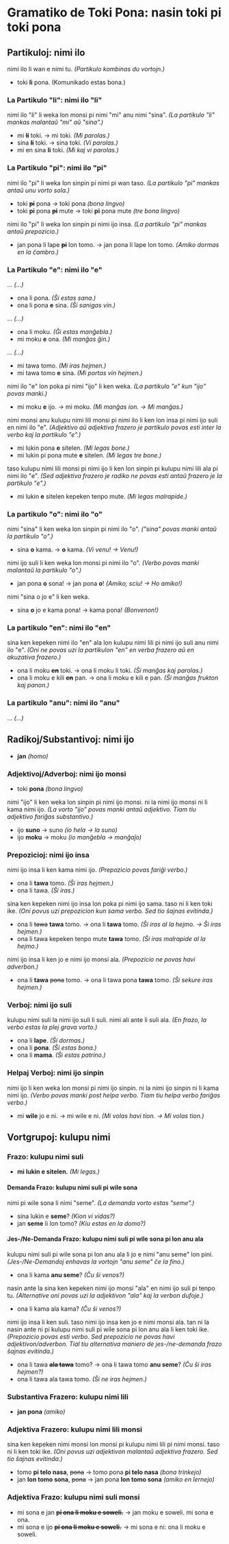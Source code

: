 # Gramatiko de Toki Pona: nasin toki pi toki pona

## Partikuloj: nimi ilo

nimi ilo li wan e nimi tu. *(Partikulo kombinas du vortojn.)*

* toki **li** pona. (Komunikado estas bona.)

### La Partikulo "li": nimi ilo "li"

nimi ilo "li" li weka lon monsi pi nimi "mi" anu nimi "sina". *(La partikulo "li" mankas malantaŭ "mi" aŭ "sina".)*

* mi ~~**li**~~ toki. → mi toki. *(Mi parolas.)*
* sina ~~**li**~~ toki. → sina toki. *(Vi parolas.)*
* mi en sina **li** toki. *(Mi kaj vi parolas.)*

### La Partikulo "pi": nimi ilo "pi"

nimi ilo "pi" li weka lon sinpin pi nimi pi wan taso. *(La partikulo "pi" mankas antaŭ unu vorto sola.)*

* toki ~~**pi**~~ pona → toki pona *(bona lingvo)*
* toki **pi** pona ~~**pi**~~ mute → toki **pi** pona mute *(tre bona lingvo)*

nimi ilo "pi" li weka lon sinpin pi nimi ijo insa. *(La partikulo "pi" mankas antaŭ prepozicio.)*

* jan pona li lape ~~**pi**~~ lon tomo. → jan pona li lape lon tomo. *(Amiko dormas en la ĉambro.)*

### La Partikulo "e": nimi ilo "e"

... *(...)*

* ona li pona. *(Ŝi estas sana.)*
* ona li pona **e** sina. *(Ŝi sanigas vin.)*

... *(...)*

* ona li moku. *(Ĝi estas manĝebla.)*
* mi moku **e** ona. *(Mi manĝas ĝin.)*

... *(...)*

* mi tawa tomo. *(Mi iras hejmen.)*
* mi tawa tomo **e** sina. *(Mi portas vin hejmen.)*

nimi ilo "e" lon poka pi nimi "ijo" li ken weka. *(La partikulo "e" kun "ijo" povas manki.)*

* mi moku **e** ijo. → mi moku. *(Mi manĝas ion. → Mi manĝas.)*

nimi monsi anu kulupu nimi lili monsi pi nimi ilo li ken lon insa pi nimi ijo suli en nimi ilo "e". *(Adjektivo aŭ adjektiva frazero je partikulo povas esti inter la verbo kaj la partikulo "e".)*

* mi lukin pona **e** sitelen. *(Mi legas bone.)*
* mi lukin pi pona mute **e** sitelen. *(Mi legas tre bone.)*

taso kulupu nimi lili monsi pi nimi ijo li ken lon sinpin pi kulupu nimi lili ala pi nimi ilo "e". *(Sed adjektiva frazero je radiko ne povas esti antaŭ frazero je la partikulo "e".)*

* mi lukin **e** sitelen kepeken tenpo mute. *(Mi legas malrapide.)*

### La partikulo "o": nimi ilo "o"

nimi "sina" li ken weka lon sinpin pi nimi ilo "o". *("sina" povas manki antaŭ la partikulo "o".)*

* sina **o** kama. → **o** kama. *(Vi venu! → Venu!)*

nimi ijo suli li ken weka lon monsi pi nimi ilo "o". *(Verbo povas manki malantaŭ la partikulo "o".)*

* jan pona **o** sona! → jan pona **o**! *(Amiko, sciu! → Ho amiko!)*

nimi "sina o jo e" li ken weka.

* sina **o** jo e kama pona! → kama pona! *(Bonvenon!)*

### La partikulo "en": nimi ilo "en"

sina ken kepeken nimi ilo "en" ala lon kulupu nimi lili pi nimi ijo suli anu nimi ilo "e". *(Oni ne povas uzi la partikulon "en" en verba frazero aŭ en akuzativa frazero.)*

* ona li moku ~~**en**~~ toki. → ona li moku li toki. *(Ŝi manĝas kaj parolas.)*
* ona li moku e kili ~~**en**~~ pan. → ona li moku e kili e pan. *(Ŝi manĝas frukton kaj panon.)*

### La partikulo "anu": nimi ilo "anu"

... *(...)*

## Radikoj/Substantivoj: nimi ijo

* **jan** *(homo)*

### Adjektivoj/Adverboj: nimi ijo monsi

* toki **pona** *(bona lingvo)*

nimi "ijo" li ken weka lon sinpin pi nimi ijo monsi. ni la nimi ijo monsi ni li kama nimi ijo. *(La vorto "ijo" povas manki antaŭ adjektivo. Tiam tiu adjektivo fariĝas substantivo.)*

* ijo **suno** → suno *(io hela → la suno)*
* ijo **moku** → moku *(io manĝebla → manĝaĵo)*

### Prepozicioj: nimi ijo insa

nimi ijo insa li ken kama nimi ijo. *(Prepozicio povas fariĝi verbo.)*

* ona li **tawa** tomo. *(Ŝi iras hejmen.)*
* ona li tawa. *(Ŝi iras.)*

sina ken kepeken nimi ijo insa lon poka pi nimi ijo sama. taso ni li ken toki ike. *(Oni povus uzi prepozicion kun sama verbo. Sed tio ŝajnas evitinda.)*

* ona li ~~tawa~~ **tawa** tomo. → ona li **tawa** tomo. *(Ŝi iras al la hejmo. → Ŝi iras hejmen.)*
* ona li tawa kepeken tenpo mute **tawa** tomo. *(Ŝi iras malrapide al la hejmo.)*

nimi ijo insa li ken jo e nimi ijo monsi ala. *(Prepozicio ne povas havi adverbon.)*

* ona li **tawa** ~~pona~~ tomo. → ona li tawa pona **tawa** tomo. *(Ŝi sekure iras hejmen.)*

### Verboj: nimi ijo suli

kulupu nimi suli la nimi ijo suli li suli. nimi ali ante li suli ala. *(En frazo, la verbo estas la plej grava vorto.)*

* ona li **lape**. *(Ŝi dormas.)*
* ona li **pona**. *(Ŝi estas bona.)*
* ona li **mama**. *(Ŝi estas patrino.)*

### Helpaj Verboj: nimi ijo sinpin

nimi ijo li ken weka lon monsi pi nimi ijo sinpin. ni la nimi ijo sinpin ni li kama nimi ijo. *(Verbo povas manki post helpa verbo. Tiam tiu helpa verbo fariĝas verbo.)*

* mi **wile** jo e ni. → mi wile e ni. *(Mi volas havi tion. → Mi volas tion.)*

## Vortgrupoj: kulupu nimi

### Frazo: kulupu nimi suli

* **mi lukin e sitelen.** *(Mi legas.)*

#### Demanda Frazo: kulupu nimi suli pi wile sona

nimi pi wile sona li nimi "seme". *(La demanda vorto estas "seme".)*

* sina lukin e **seme**? *(Kion vi vidas?)*
* jan **seme** li lon tomo? *(Kiu estas en la domo?)*

#### Jes-/Ne-Demanda Frazo: kulupu nimi suli pi wile sona pi lon anu ala

kulupu nimi suli pi wile sona pi lon anu ala li jo e nimi "anu seme" lon pini. *(Jes-/Ne-Demandoj enhavas la vortojn "anu seme" ĉe la fino.)*

* ona li kama **anu seme**? *(Ĉu ŝi venos?)*

nasin ante la sina ken kepeken nimi ijo monsi "ala" en nimi ijo suli pi tenpo tu. *(Alternative oni povas uzi la adjektivon "ala" kaj la verbon dufoje.)* 

* ona li kama ala kama? *(Ĉu ŝi venos?)*

nimi ijo insa li ken suli. taso nimi ijo insa ken jo e nimi monsi ala. tan ni la nasin ante ni pi kulupu nimi suli pi wile sona pi lon anu ala li ken toki ike. *(Prepozicio povas esti verbo. Sed prepozicio ne povas havi adjektivon/adverbon. Tial tiu alternativa maniero de jes-/ne-demanda frazo ŝajnas evitinda.)*

* ona li tawa ~~**ala tawa**~~ tomo? → ona li tawa tomo **anu seme**? *(Ĉu ŝi iras hejmen?)*
* ona li tawa ala tawa tomo. *(Ŝi ne iras hejmen.)*

### Substantiva Frazero: kulupu nimi lili

* **jan pona** *(amiko)*

### Adjektiva Frazero: kulupu nimi lili monsi

sina ken kepeken nimi monsi lon monsi pi kulupu nimi lili pi nimi monsi. taso ni li ken toki ike. *(Oni povus uzi adjektivon malantaŭ adjektiva frazero. Sed tio ŝajnas evitinda.)*

* tomo **pi telo nasa**, ~~pona~~ → tomo pona **pi telo nasa** *(bona trinkejo)*
* jan **lon tomo sona**, ~~pona~~ → jan pona **lon tomo sona** *(amiko en lernejo)*

### Adjektiva Frazo: kulupu nimi suli monsi

* mi sona e jan ~~**pi ona li moku e soweli.**~~ → jan moku e soweli. mi sona e ona.
* mi sona e ijo ~~**pi ona li moku e soweli.**~~ → mi sona e ni: ona li moku e soweli.
